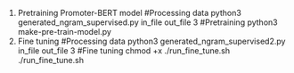 1. Pretraining Promoter-BERT model
#Processing data
python3 generated_ngram_supervised.py in_file out_file 3
#Pretraining
python3 make-pre-train-model.py
2. Fine tuning
#Processing data
python3 generated_ngram_supervised2.py in_file out_file 3
#Fine tuning
chmod +x ./run_fine_tune.sh
./run_fine_tune.sh

